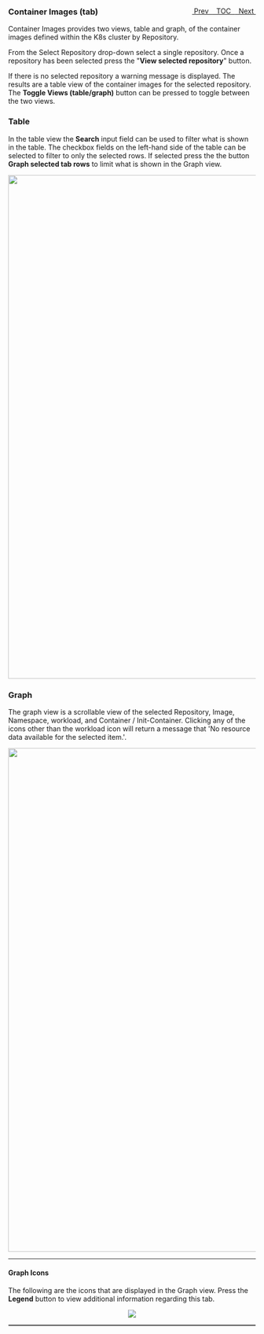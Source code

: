 <topicKey containerimages/>
<topicBack id="topicNext" link="search"/>
<topicNext id="topicBack" link="eventmsgs"/>

<a style="float: right;" href="javascript:docNextTopic()">&nbsp;&nbsp;Next&nbsp;<i class="fas fa-lg fa-arrow-right"></i></a>
<a style="float: right;" href="javascript:docNextTopic('toc')">&nbsp;&nbsp;TOC&nbsp;&nbsp;</a>
<a style="float: right;" href="javascript:docPrevTopic()"><i class="fas fa-lg fa-arrow-left"></i>&nbsp;Prev&nbsp;&nbsp;</a>

### Container Images (tab)

Container Images provides two views, table and graph, of the container images defined within the K8s cluster by Repository.

From the Select Repository drop-down select a single repository.  Once a repository has been selected press the "__View selected repository__" button. 

If there is no selected repository a warning message is displayed. The results are a table view of the container images for the selected repository.  The __Toggle Views (table/graph)__ button can be pressed to toggle between the two views.

### Table

In the table view the __Search__ input field can be used to filter what is shown in the table. The checkbox fields on the left-hand side of the table can be selected to filter to only the selected rows.  If selected press the the button __Graph selected tab rows__ to limit what is shown in the Graph view.

<p align="center">
  <img style="float: center;" src="docs/docimages/tab_container_images_table.png" width="1024">
</p>


### Graph

The graph view is a scrollable view of the selected Repository, Image, Namespace, workload, and Container / Init-Container.  Clicking
any of the icons other than the workload icon will return a message that 'No resource data available for the selected item.'.

<p align="center">
  <img style="float: center;" src="docs/docimages/tab_container_images_graph.png" width="1024">
</p>

---

#### Graph Icons

The following are the icons that are displayed in the Graph view.  Press the __Legend__ button to view additional information 
regarding this tab.

<p align="center">
  <img style="float: center;" src="docs/docimages/tab_container_images_legend.png">
</p>

<hr style="border:1px solid #aaaaaa">